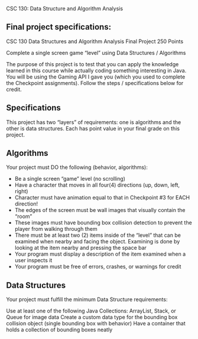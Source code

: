CSC 130: Data Structure and Algorithm Analysis


## Final project specifications:

CSC 130 Data Structures and Algorithm Analysis Final Project 250 Points

Complete a single screen game “level” using Data Structures / Algorithms

The purpose of this project is to test that you can apply the knowledge learned in this course while actually coding something interesting in Java. You will 
be using the Gaming API I gave you (which you used to complete the Checkpoint assignments). Follow the steps / specifications below for credit.

## Specifications
This project has two “layers” of requirements: one is algorithms and the other is data structures. Each has point value in your final grade on this project.

## Algorithms
Your project must DO the following (behavior, algorithms):

- Be a single screen “game” level (no scrolling)
- Have a character that moves in all four(4) directions (up, down, left, right)
- Character must have animation equal to that in Checkpoint #3 for EACH direction!
- The edges of the screen must be wall images that visually contain the “room”
- These images must have bounding box collision detection to prevent the player from walking through them
- There must be at least two (2) items inside of the “level” that can be examined when nearby and facing the object. Examining is done by looking at the item nearby and pressing the space bar
- Your program must display a description of the item examined when a user inspects it
- Your program must be free of errors, crashes, or warnings for credit

## Data Structures
Your project must fulfill the minimum Data Structure requirements:

Use at least one of the following Java Collections: ArrayList, Stack, or Queue for image data
Create a custom data type for the bounding box collision object (single bounding box with behavior)
Have a container that holds a collection of bounding boxes neatly
